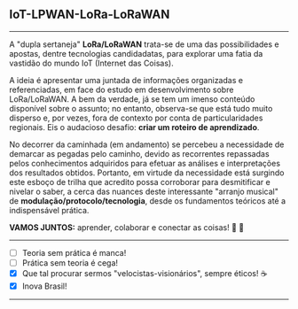 ## IoT-LPWAN-LoRa-LoRaWAN
***
A "dupla sertaneja" **LoRa/LoRaWAN** trata-se de uma das possibilidades e apostas, dentre tecnologias candidadatas, para explorar uma fatia da vastidão do mundo IoT (Internet das Coisas). 

A ideia é apresentar uma juntada de informações organizadas e referenciadas, em face do estudo em desenvolvimento sobre LoRa/LoRaWAN. A bem da verdade, já se tem um imenso conteúdo disponível sobre o assunto; no entanto, observa-se que está tudo muito disperso e, por vezes, fora de contexto por conta de particularidades regionais. Eis o audacioso desafio: **criar um roteiro de aprendizado**.

No decorrer da caminhada (em andamento) se percebeu a necessidade de demarcar as pegadas pelo caminho, devido as recorrentes repassadas pelos conhecimentos adquiridos para efetuar as análises e interpretações dos resultados obtidos. Portanto, em virtude da necessidade está surgindo este esboço de trilha que acredito possa corroborar para desmitificar e nivelar o saber, a cerca das nuances deste interessante "arranjo musical" de **modulação/protocolo/tecnologia**, desde os fundamentos teóricos até a indispensável prática. 

**VAMOS JUNTOS:** aprender, colaborar e conectar as coisas! :fist_right: :fist_left:

***
- [ ] Teoria sem prática é manca!
- [ ] Prática sem teoria é cega!
- [x] Que tal procurar sermos "velocistas-visionários", sempre éticos! :coffee:
- [x] Inova Brasil!
*** 
